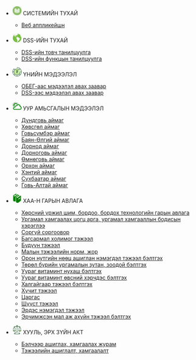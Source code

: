 - <img src="assets/images/icon_handbook.png" style="width:24px;"/> СИСТЕМИЙН ТУХАЙ
    - [Веб аппликейшн](application/web.md)

- <img src="assets/images/icon_map.png" style="width:24px;"/> DSS-ИЙН ТУХАЙ
    - [DSS-ийн товч танилцуулга](DSS/introduction.md)
    - [DSS-ийн функцын танилцуулга](DSS/functional.md)

- <img src="assets/images/icon_tugrug.png" style="width:24px;"/> ҮНИЙН МЭДЭЭЛЭЛ
    - [ОБЕГ-аас мэдээлэл авах заавар](price/OBEG.md)
    - [DSS-ээс мэдээлэл авах заавар](price/DSS.md)

- <img src="assets/images/icon_weather.png" style="width:24px;"/> УУР АМЬСГАЛЫН МЭДЭЭЛЭЛ
    - [Дундговь аймаг](Provinces/Dundgovi.md)
    - [Хөвсгөл аймаг](Provinces/Huvsgul.md)
    - [Говьсүмбэр аймаг](Provinces/Govisumber.md)
    - [Баян-Өлгий аймаг](Provinces/BayanUlgii.md)
    - [Дорнод аймаг](Provinces/Dornod.md)
    - [Дорноговь аймаг](Provinces/Dornogovi.md)
    - [Өмнөговь аймаг](Provinces/Umnugovi.md)
    - [Орхон аймаг](Provinces/Orkhon.md)
    - [Хэнтий аймаг](Provinces/Khentii.md)
    - [Сүхбаатар аймаг](Provinces/Sukhbaatar.md)
    - [Говь-Алтай аймаг](Provinces/GobiAltai.md)
    

- <img src="assets/images/icon_manual.png" style="width:24px;"/> ХАА-Н ГАРЫН АВЛАГА
    - [Хөрсний үржил шим, бордоо, бордох технологийн гарын авлага](manuals/nom1.md)
    - [Ургамал хамгаалах цогц арга, ургамал хамгааллын бодисын хэрэглээ](manuals/nom2.md)
    - [Соргүй соргоовор](manuals/nom3.md)
    - [Багсармал холимог тэжээл](manuals/nom4.md)
    - [Бүдүүн тэжээл](manuals/nom5.md)
    - [Малын тэжээлийн норм, жор](manuals/nom6.md)
    - [Орон нутгийн нөөц ашиглан нэмэгдэл тэжээл бэлтгэх](manuals/nom7.md)
    - [Төрөл бүрийн ургамалын зутан, зоодой бэлтгэх](manuals/nom8.md)
    - [Уураг витаминт нухаш бэлтгэх](manuals/nom9.md)
    - [Уураг витаминт өвсний хэрчдэс бэлтгэх](manuals/nom10.md)
    - [Халгайгаар тэжээл бэлтгэх](manuals/nom11.md)
    - [Хүчит тэжээл](manuals/nom12.md)
    - [Царгас](manuals/nom13.md)
    - [Шүүст тэжээл](manuals/nom14.md)
    - [Эрдэс нэмэгдэл тэжээл](manuals/nom15.md)
    - [Эрчимжсэн мал аж ахуйн тэжээл бэлтгэх](manuals/nom16.md)

- <img src="assets/images/icon_law.png" style="width:24px;"/> ХУУЛЬ, ЭРХ ЗҮЙН АКТ
    - [Бэлчээр ашиглах, хамгаалах журам ](law/pasture.md)
    - [Тэжээлийн ашиглалт, хамгаалалт ](law/fodder.md)
    



   

